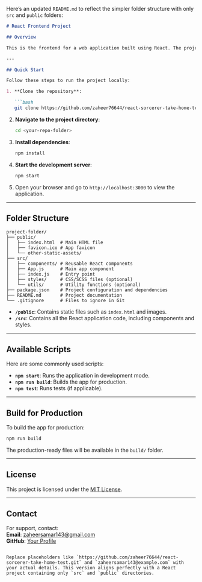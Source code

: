 Here’s an updated `README.md` to reflect the simpler folder structure with only `src` and `public` folders:

```markdown
# React Frontend Project

## Overview

This is the frontend for a web application built using React. The project has a clean and simple structure with `src` for the application code and `public` for static assets.

---

## Quick Start

Follow these steps to run the project locally:

1. **Clone the repository**:

   ```bash
   git clone https://github.com/zaheer76644/react-sorcerer-take-home-test.git
   ```

2. **Navigate to the project directory**:

   ```bash
   cd <your-repo-folder>
   ```

3. **Install dependencies**:

   ```bash
   npm install
   ```

4. **Start the development server**:

   ```bash
   npm start
   ```

5. Open your browser and go to `http://localhost:3000` to view the application.

---

## Folder Structure

```
project-folder/
├── public/
│   ├── index.html  # Main HTML file
│   ├── favicon.ico # App favicon
│   └── other-static-assets/
├── src/
│   ├── components/ # Reusable React components
│   ├── App.js      # Main app component
│   ├── index.js    # Entry point
│   ├── styles/     # CSS/SCSS files (optional)
│   └── utils/      # Utility functions (optional)
├── package.json    # Project configuration and dependencies
├── README.md       # Project documentation
└── .gitignore      # Files to ignore in Git
```

- **`/public`**: Contains static files such as `index.html` and images.
- **`/src`**: Contains all the React application code, including components and styles.

---

## Available Scripts

Here are some commonly used scripts:

- **`npm start`**: Runs the application in development mode.
- **`npm run build`**: Builds the app for production.
- **`npm test`**: Runs tests (if applicable).

---

## Build for Production

To build the app for production:

```bash
npm run build
```

The production-ready files will be available in the `build/` folder.

---

## License

This project is licensed under the [MIT License](LICENSE).

---

## Contact

For support, contact:  
**Email**: zaheersamar143@gmail.com  
**GitHub**: [Your Profile](https://github.com/zaheer76644)
```

Replace placeholders like `https://github.com/zaheer76644/react-sorcerer-take-home-test.git` and `zaheersamar143@example.com` with your actual details. This version aligns perfectly with a React project containing only `src` and `public` directories.